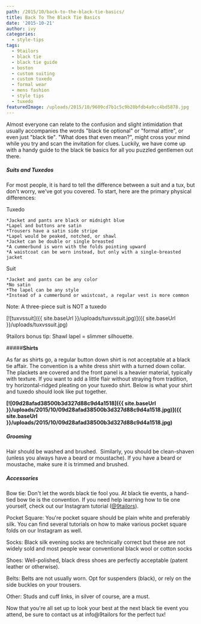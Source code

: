 ```yaml
---
path: /2015/10/back-to-the-black-tie-basics/
title: Back To The Black Tie Basics
date: '2015-10-21'
author: ivy
categories:
  - style-tips
tags:
  - 9tailors
  - black tie
  - black tie guide
  - boston
  - custom suiting
  - custom tuxedo
  - formal wear
  - mens fashion
  - style tips
  - tuxedo
featuredImage: /uploads/2015/10/9609cd7b1c5c9b28bfdb4a9cc4bd5878.jpg
---
```

Almost everyone can relate to the confusion and slight intimidation that usually accompanies the words "black tie optional" or "formal attire", or even just "black tie". "What does that even mean?", might cross your mind while you try and scan the invitation for clues. Luckily, we have come up with a handy guide to the black tie basics for all you puzzled gentlemen out there.

##### **Suits and Tuxedos**

For most people, it is hard to tell the difference between a suit and a tux, but don't worry, we've got you covered. To start, here are the primary physical differences:

Tuxedo

	*Jacket and pants are black or midnight blue
	*Lapel and buttons are satin
	*Trousers have a satin side stripe
	*Lapel would be peaked, notched, or shawl
	*Jacket can be double or single breasted
	*A cummerbund is worn with the folds pointing upward
	*A waistcoat can be worn instead, but only with a single-breasted jacket

Suit

	*Jacket and pants can be any color
	*No satin
	*The lapel can be any style
	*Instead of a cummerbund or waistcoat, a regular vest is more common

Note: A three-piece suit is NOT a tuxedo

[![tuxvssuit]({{ site.baseUrl }}/uploads/tuxvssuit.jpg)]({{ site.baseUrl }}/uploads/tuxvssuit.jpg)

9tailors bonus tip: Shawl lapel = slimmer silhouette.

#####**Shirts**

As far as shirts go, a regular button down shirt is not acceptable at a black tie affair. The convention is a white dress shirt with a turned down collar. The plackets are covered and the front panel is a heavier material, typically with texture. If you want to add a little flair without straying from tradition, try horizontal-ridged pleating on your tuxedo shirt. Below is what your shirt and tuxedo should look like put together.

 ****[![09d28afad38500b3d327d88c9d4a1518]({{ site.baseUrl }}/uploads/2015/10/09d28afad38500b3d327d88c9d4a1518.jpg)]({{ site.baseUrl }}/uploads/2015/10/09d28afad38500b3d327d88c9d4a1518.jpg)**** 

##### **Grooming**

Hair should be washed and brushed.  Similarly, you should be clean-shaven (unless you always have a beard or moustache). If you have a beard or moustache, make sure it is trimmed and brushed.

##### **Accessories**

Bow tie: Don't let the words black tie fool you. At black tie events, a hand-tied bow tie is the convention. If you need help learning how to tie one yourself, check out our Instagram tutorial ([@9tailors](https://instagram.com/p/5PtNe9pMpa/?taken-by=9tailors)).

Pocket Square: You're pocket square should be plain white and preferably silk. You can find several tutorials on how to make various pocket square folds on our Instagram as well.

Socks: Black silk evening socks are technically correct but these are not widely sold and most people wear conventional black wool or cotton socks

Shoes: Well-polished, black dress shoes are perfectly acceptable (patent leather or otherwise).

Belts: Belts are not usually worn. Opt for suspenders (black), or rely on the side buckles on your trousers.

Other: Studs and cuff links, in silver of course, are a must.

Now that you're all set up to look your best at the next black tie event you attend, be sure to contact us at info@9tailors for the perfect tux!